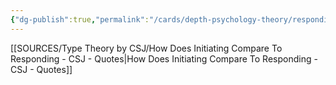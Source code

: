 ```yaml
---
{"dg-publish":true,"permalink":"/cards/depth-psychology-theory/responding/","created":"2023-01-01T13:12:17.828+01:00","updated":"2023-02-01T00:01:03.983+01:00"}
---
```



[[SOURCES/Type Theory by CSJ/How Does Initiating Compare To Responding - CSJ - Quotes\|How Does Initiating Compare To Responding - CSJ - Quotes]]
